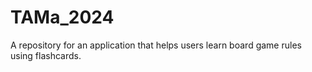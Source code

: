 # TAMa_2024
A repository for an application that helps users learn board game rules using flashcards.
